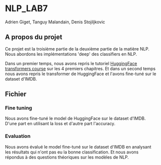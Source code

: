 # NLP_LAB7

Adrien Giget, Tanguy Malandain, Denis Stojiljkovic

## A propos du projet

Ce projet est la troisième partie de la deuxième partie de la matière NLP.
Nous abordons les implémentations 'deep' des classifiers en NLP.

Dans un premier temps, nous avons repris le tutoriel [HuggingFace transformers course](https://huggingface.co/course/chapter0)
sur les 4 premiers chapitres. Et dans un second temps nous avons repris le transformer de HuggingFace
et l'avons fine-tuné sur le dataset d'IMDB.

## Fichier

### Fine tuning

Nous avons fine-tuné le model de HuggingFace sur le dataset d'IMDB. D'une part en utilisant la
loss et d'autre part l'accuracy.

### Evaluation

Nous avons évalué le model fine-tuné sur le dataset d'IMDB en analysant les résultats qui n'ont pas eu
la bonne classification. Et nous avons répondus à des questions théoriques sur les modèles de NLP.
